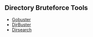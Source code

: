 ## Directory Bruteforce Tools

- [Gobuster](https://www.kali.org/tools/gobuster/)
- [DirBuster](https://www.kali.org/tools/dirbuster/)
- [Dirsearch](https://github.com/maurosoria/dirsearch)
